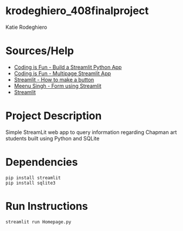# krodeghiero_408finalproject
Katie Rodeghiero

# Sources/Help
- [Coding is Fun - Build a Streamlit Python App](https://www.youtube.com/watch?v=VqgUkExPvLY)
- [Coding is Fun - Multipage Streamlit App](https://www.youtube.com/watch?v=YClmpnpszq8&t=280s)
- [Streamlit - How to make a button](https://www.youtube.com/watch?v=JSeQSnGovSE)
- [Meenu Singh - Form using Streamlit ](https://www.youtube.com/watch?v=ZTkA9V65xz0&t=885s)
- [Streamlit](https://streamlit.io/)

# Project Description
Simple StreamLit web app to query information regarding Chapman art students built using Python and SQLite

# Dependencies
```
pip install streamlit
pip install sqlite3
```

# Run Instructions
```
streamlit run Homepage.py
```
